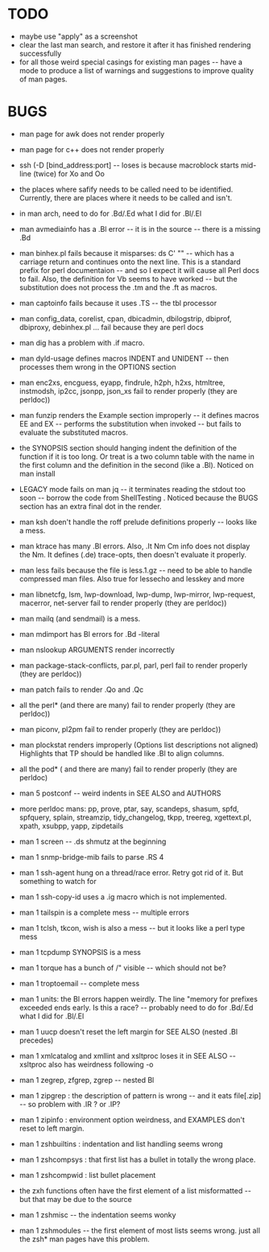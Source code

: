 #  TODO

- maybe use "apply" as a screenshot
- clear the last man search, and restore it after it has finished rendering successfully
- for all those weird special casings for existing man pages -- have a mode to produce a list of warnings and suggestions to improve quality of man pages.

# BUGS

- man page for awk does not render properly
- man page for c++ does not render properly
- ssh   (-D [bind_address:port] -- loses is because macroblock starts mid-line (twice) for Xo and Oo
- the places where safify needs to be called need to be identified.  Currently, there are places where it needs to be called and isn't.

- in man arch, need to do for .Bd/.Ed what I did for .Bl/.El

- man avmediainfo has a .Bl error -- it is in the source -- there is a missing .Bd

- man binhex.pl fails because it misparses: ds C' ""  -- which has a carriage return and continues onto the next line.  This is a standard
   prefix for perl documentaion -- and so I expect it will cause all Perl docs to fail.
   Also, the definition for Vb seems to have worked -- but the substitution does not process the .tm and the .ft as macros.
   
- man captoinfo fails because it uses .TS -- the tbl processor

- man config_data, corelist, cpan, dbicadmin, dbilogstrip, dbiprof, dbiproxy, debinhex.pl ... fail because they are perl docs

- man dig has a problem with  .if  macro.

- man dyld-usage defines macros INDENT and UNIDENT -- then processes them wrong in the OPTIONS section

- man enc2xs, encguess, eyapp, findrule, h2ph, h2xs, htmltree, instmodsh, ip2cc, jsonpp, json_xs fail to render properly (they are perldoc))

- man funzip renders the Example section improperly -- it defines macros  EE  and    EX -- performs the substitution when invoked -- but fails to evaluate the substituted macros.

- the SYNOPSIS section should hanging indent the definition of the function if it is too long.  Or treat is a two column table with the name in the first column and the definition in the second (like a .Bl).  Noticed on man install

- LEGACY mode fails on man jq -- it terminates reading the stdout too soon -- borrow the code from ShellTesting .  Noticed because the BUGS section has an extra final dot in the render.

- man ksh doen't handle the roff prelude definitions properly -- looks like a mess.

- man ktrace has many .Bl errors.  Also,  .It Nm Cm info  does not display the Nm.  It defines (.de) trace-opts, then doesn't evaluate it properly.

- man less fails because the file is less.1.gz -- need to be able to handle compressed man files.  Also true for lessecho and lesskey and more

- man libnetcfg, lsm, lwp-download, lwp-dump, lwp-mirror, lwp-request, macerror, net-server fail to render properly (they are perldoc))

- man mailq (and sendmail) is a mess.

- man mdimport has Bl errors for  .Bd -literal

- man nslookup    ARGUMENTS render incorrectly

- man package-stack-conflicts, par.pl, parl, perl fail to render properly (they are perldoc))

- man patch  fails to render  .Qo and .Qc

- all the perl\* (and there are many) fail to render properly (they are perldoc))

- man piconv, pl2pm fail to render properly (they are perldoc))

- man plockstat renders improperly (Options list descriptions not aligned)  Highlights that TP should be handled like .Bl to align columns. 

- all the pod\* ( and there are many) fail to render properly (they are perldoc)
 
- man 5 postconf -- weird indents in SEE ALSO and AUTHORS

- more perldoc mans:  pp, prove, ptar, say, scandeps, shasum, spfd, spfquery, splain, streamzip, tidy_changelog, tkpp, treereg, xgettext.pl, xpath, xsubpp, yapp, zipdetails

- man 1 screen -- .ds shmutz at the beginning

- man 1 snmp-bridge-mib  fails to parse  .RS 4 

- man 1 ssh-agent hung on a thread/race error.  Retry got rid of it.  But something to watch for

- man 1 ssh-copy-id  uses a .ig macro which is not implemented.

- man 1 tailspin is a complete mess -- multiple errors

- man 1 tclsh, tkcon, wish  is also a mess -- but it looks like a perl type mess

- man 1 tcpdump SYNOPSIS is a mess

- man 1 torque has a bunch of /" visible -- which should not be?

- man 1 troptoemail -- complete mess

- man 1 units:  the Bl errors happen weirdly.  The line "memory for prefixes exceeded ends early.  Is this a race? -- probably need to do for .Bd/.Ed  what I did for .Bl/.El

- man 1 uucp doesn't reset the left margin for SEE ALSO (nested .Bl precedes)

- man 1 xmlcatalog and xmllint and xsltproc  loses it in SEE ALSO  -- xsltproc also has weirdness following -o

- man 1 zegrep, zfgrep, zgrep -- nested Bl

- man 1 zipgrep : the description of   pattern   is wrong -- and it eats file[.zip] -- so problem with .IR ?  or .IP?

- man 1 zipinfo : environment option weirdness, and EXAMPLES don't reset to left margin.

- man 1 zshbuiltins : indentation and list handling seems wrong

- man 1 zshcompsys : that first list has a bullet in totally the wrong place.

- man 1 zshcompwid : list bullet placement 

- the zxh functions often have the first element of a list misformatted -- but that may be due to the source 

- man 1 zshmisc -- the indentation seems wonky

- man 1 zshmodules -- the first element of most lists seems wrong. just all the zsh\* man pages have this problem.
